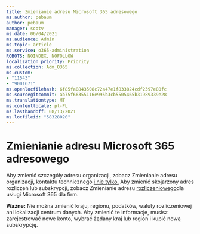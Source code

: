 ```yaml
---
title: Zmienianie adresu Microsoft 365 adresowego
ms.author: pebaum
author: pebaum
manager: scotv
ms.date: 06/04/2021
ms.audience: Admin
ms.topic: article
ms.service: o365-administration
ROBOTS: NOINDEX, NOFOLLOW
localization_priority: Priority
ms.collection: Adm_O365
ms.custom:
- "11543"
- "9001671"
ms.openlocfilehash: 6f85fa8843508c72a47e1f833824cdf2397e80fc
ms.sourcegitcommit: ab75f66355116e995b3cb5505465b31989339e28
ms.translationtype: MT
ms.contentlocale: pl-PL
ms.lasthandoff: 08/13/2021
ms.locfileid: "58328020"
---
```

# <a name="change-your-microsoft-365-address"></a>Zmienianie adresu Microsoft 365 adresowego

Aby zmienić szczegóły adresu organizacji, zobacz Zmienianie adresu organizacji, kontaktu technicznego [i nie tylko.](https://docs.microsoft.com/microsoft-365/admin/manage/change-address-contact-and-more) Aby zmienić skojarzony adres rozliczeń lub subskrypcji, zobacz Zmienianie adresu [rozliczeniowego](https://docs.microsoft.com/microsoft-365/commerce/billing-and-payments/change-your-billing-addresses)dla usługi Microsoft 365 dla firm. 

**Ważne:** Nie można zmienić kraju, regionu, podatków, waluty rozliczeniowej ani lokalizacji centrum danych. Aby zmienić te informacje, musisz zarejestrować nowe konto, wybrać żądany kraj lub region i kupić nową subskrypcję. 